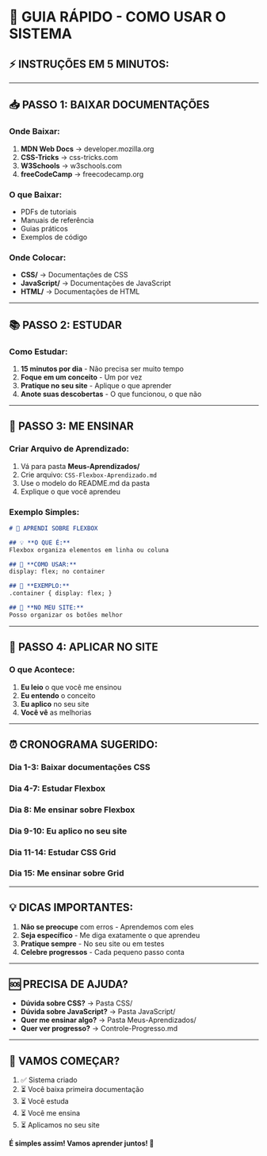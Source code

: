 # 🚀 GUIA RÁPIDO - COMO USAR O SISTEMA

## ⚡ **INSTRUÇÕES EM 5 MINUTOS:**

---

## 📥 **PASSO 1: BAIXAR DOCUMENTAÇÕES**

### **Onde Baixar:**
1. **MDN Web Docs** → developer.mozilla.org
2. **CSS-Tricks** → css-tricks.com  
3. **W3Schools** → w3schools.com
4. **freeCodeCamp** → freecodecamp.org

### **O que Baixar:**
- PDFs de tutoriais
- Manuais de referência
- Guias práticos
- Exemplos de código

### **Onde Colocar:**
- **CSS/** → Documentações de CSS
- **JavaScript/** → Documentações de JavaScript
- **HTML/** → Documentações de HTML

---

## 📚 **PASSO 2: ESTUDAR**

### **Como Estudar:**
1. **15 minutos por dia** - Não precisa ser muito tempo
2. **Foque em um conceito** - Um por vez
3. **Pratique no seu site** - Aplique o que aprender
4. **Anote suas descobertas** - O que funcionou, o que não

---

## 🧠 **PASSO 3: ME ENSINAR**

### **Criar Arquivo de Aprendizado:**
1. Vá para pasta **Meus-Aprendizados/**
2. Crie arquivo: `CSS-Flexbox-Aprendizado.md`
3. Use o modelo do README.md da pasta
4. Explique o que você aprendeu

### **Exemplo Simples:**
```markdown
# 🎨 APRENDI SOBRE FLEXBOX

## 💡 **O QUE É:**
Flexbox organiza elementos em linha ou coluna

## 🔧 **COMO USAR:**
display: flex; no container

## 📱 **EXEMPLO:**
.container { display: flex; }

## 🚀 **NO MEU SITE:**
Posso organizar os botões melhor
```

---

## 🎯 **PASSO 4: APLICAR NO SITE**

### **O que Acontece:**
1. **Eu leio** o que você me ensinou
2. **Eu entendo** o conceito
3. **Eu aplico** no seu site
4. **Você vê** as melhorias

---

## ⏰ **CRONOGRAMA SUGERIDO:**

### **Dia 1-3:** Baixar documentações CSS
### **Dia 4-7:** Estudar Flexbox
### **Dia 8:** Me ensinar sobre Flexbox
### **Dia 9-10:** Eu aplico no seu site
### **Dia 11-14:** Estudar CSS Grid
### **Dia 15:** Me ensinar sobre Grid

---

## 💡 **DICAS IMPORTANTES:**

1. **Não se preocupe** com erros - Aprendemos com eles
2. **Seja específico** - Me diga exatamente o que aprendeu
3. **Pratique sempre** - No seu site ou em testes
4. **Celebre progressos** - Cada pequeno passo conta

---

## 🆘 **PRECISA DE AJUDA?**

- **Dúvida sobre CSS?** → Pasta CSS/
- **Dúvida sobre JavaScript?** → Pasta JavaScript/
- **Quer me ensinar algo?** → Pasta Meus-Aprendizados/
- **Quer ver progresso?** → Controle-Progresso.md

---

## 🎉 **VAMOS COMEÇAR?**

1. ✅ Sistema criado
2. ⏳ Você baixa primeira documentação
3. ⏳ Você estuda
4. ⏳ Você me ensina
5. ⏳ Aplicamos no seu site

**É simples assim! Vamos aprender juntos! 🚀**
